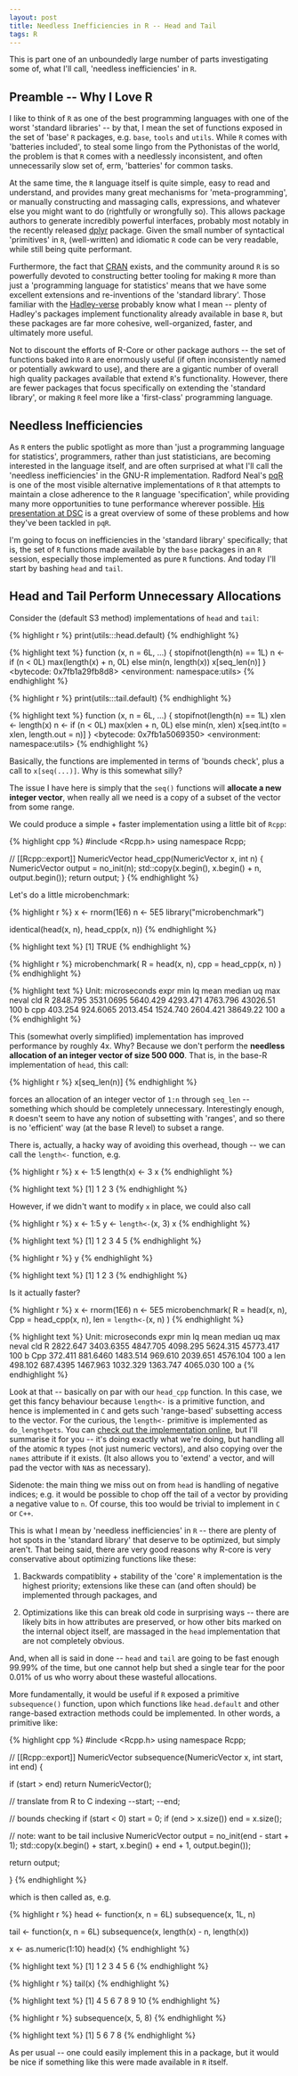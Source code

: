 ```yaml
---
layout: post
title: Needless Inefficiencies in R -- Head and Tail
tags: R
---
```




This is part one of an unboundedly large number of parts
investigating some of, what I'll call,
'needless inefficiencies' in `R`.

## Preamble -- Why I Love R

I like to think of `R` as one of the best programming
languages with one of the worst 'standard libraries' --
by that, I mean the set of functions exposed in the set of
'base' `R` packages, e.g. `base`, `tools` and `utils`. While
`R` comes with 'batteries included', to steal some lingo
from the Pythonistas of the world, the problem is that `R`
comes with a needlessly inconsistent, and often
unnecessarily slow set of, erm, 'batteries' for common
tasks.

At the same time, the `R` language itself is quite simple,
easy to read and understand, and provides many great
mechanisms for 'meta-programming', or manually constructing
and massaging calls, expressions, and whatever else you
might want to do (rightfully or wrongfully so). This allows
package authors to generate incredibly powerful interfaces,
probably most notably in the recently released
[dplyr](http://cran.r-project.org/web/packages/dplyr/index.html)
package. Given the small number of syntactical 'primitives'
in `R`, (well-written) and idiomatic `R` code can be very
readable, while still being quite performant.

Furthermore, the fact that [CRAN](http://cran.r-project.org/)
exists, and the community around `R` is so powerfully devoted to
constructing better tooling for making `R` more than just a
'programming language for statistics' means that we have
some excellent extensions and re-inventions of the 'standard
library'. Those familiar with the
[Hadley-verse](http://blog.datascienceretreat.com/)
probably know what I mean -- plenty of Hadley's packages
implement functionality already available in base `R`, but
these packages are far more cohesive, well-organized,
faster, and ultimately more useful.

Not to discount the efforts of R-Core or other package
authors -- the set of functions baked into `R` are
enormously useful (if often inconsistently named or
potentially awkward to use), and there are a gigantic number of
overall high quality packages available that extend
`R`'s functionality. However, there
are fewer packages that focus specifically on extending the
'standard library', or making `R` feel more like a
'first-class' programming language.

## Needless Inefficiencies

As `R` enters the public spotlight as more than 'just a 
programming language for statistics', programmers, rather
than just statisticians, are becoming interested in the
language itself, and are often surprised at what I'll call
the 'needless inefficiencies' in the GNU-R implementation.
Radford Neal's [pqR](http://www.pqr-project.org/) is
one of the most visible alternative implementations of `R`
that attempts to maintain a close adherence to the
`R` language 'specification', while providing many more
opportunities to tune performance wherever possible.
[His presentation at DSC](http://www.cs.utoronto.ca/~radford/ftp/pqR-dsc.pdf)
is a great overview of some of these problems and how they've
been tackled in `pqR`.

I'm going to focus on inefficiencies in the 'standard library'
specifically; that is, the set of `R` functions made available
by the `base` packages in an `R` session, especially those
implemented as pure `R` functions. And today I'll start by
bashing `head` and `tail`.

## Head and Tail Perform Unnecessary Allocations

Consider the (default S3 method) implementations of
`head` and `tail`:


{% highlight r %}
print(utils:::head.default)
{% endhighlight %}



{% highlight text %}
function (x, n = 6L, ...) 
{
    stopifnot(length(n) == 1L)
    n <- if (n < 0L) 
        max(length(x) + n, 0L)
    else min(n, length(x))
    x[seq_len(n)]
}
<bytecode: 0x7fb1a29fb8d8>
<environment: namespace:utils>
{% endhighlight %}



{% highlight r %}
print(utils:::tail.default)
{% endhighlight %}



{% highlight text %}
function (x, n = 6L, ...) 
{
    stopifnot(length(n) == 1L)
    xlen <- length(x)
    n <- if (n < 0L) 
        max(xlen + n, 0L)
    else min(n, xlen)
    x[seq.int(to = xlen, length.out = n)]
}
<bytecode: 0x7fb1a5069350>
<environment: namespace:utils>
{% endhighlight %}

Basically, the functions are implemented in terms of
'bounds check', plus a call to `x[seq(...)]`. Why is this
somewhat silly?

The issue I have here is simply that the `seq()` functions
will **allocate a new integer vector**, when really all
we need is a copy of a subset of the vector from some range.

We could produce a simple + faster implementation using
a little bit of `Rcpp`:


{% highlight cpp %}
#include <Rcpp.h>
using namespace Rcpp;

// [[Rcpp::export]]
NumericVector head_cpp(NumericVector x, int n) {
  NumericVector output = no_init(n);
  std::copy(x.begin(), x.begin() + n, output.begin());
  return output;
}
{% endhighlight %}

Let's do a little microbenchmark:


{% highlight r %}
x <- rnorm(1E6)
n <- 5E5
library("microbenchmark")

identical(head(x, n), head_cpp(x, n))
{% endhighlight %}



{% highlight text %}
[1] TRUE
{% endhighlight %}



{% highlight r %}
microbenchmark(
  R = head(x, n),
  cpp = head_cpp(x, n)
)
{% endhighlight %}



{% highlight text %}
Unit: microseconds
 expr      min        lq     mean   median       uq      max neval cld
    R 2848.795 3531.0695 5640.429 4293.471 4763.796 43026.51   100   b
  cpp  403.254  924.6065 2013.454 1524.740 2604.421 38649.22   100  a 
{% endhighlight %}

This (somewhat overly simplified) implementation has
improved performance by roughly 4x. Why? Because we don't
perform the **needless allocation of an integer vector of
size 500 000**. That is, in the base-R implementation of
`head`, this call:


{% highlight r %}
x[seq_len(n)]
{% endhighlight %}

forces an allocation of an integer vector of `1:n` through
`seq_len` -- something which should be completely
unnecessary. Interestingly enough, `R` doesn't seem to have
any notion of subsetting with 'ranges', and so there is
no 'efficient' way (at the base R level) to subset a
range.

There is, actually, a hacky way of avoiding this overhead,
though -- we can call the `length<-` function, e.g.


{% highlight r %}
x <- 1:5
length(x) <- 3
x
{% endhighlight %}



{% highlight text %}
[1] 1 2 3
{% endhighlight %}

However, if we didn't want to modify `x` in place, we could
also call


{% highlight r %}
x <- 1:5
y <- `length<-`(x, 3)
x
{% endhighlight %}



{% highlight text %}
[1] 1 2 3 4 5
{% endhighlight %}



{% highlight r %}
y
{% endhighlight %}



{% highlight text %}
[1] 1 2 3
{% endhighlight %}

Is it actually faster?


{% highlight r %}
x <- rnorm(1E6)
n <- 5E5
microbenchmark(
  R = head(x, n),
  Cpp = head_cpp(x, n),
  len = `length<-`(x, n)
)
{% endhighlight %}



{% highlight text %}
Unit: microseconds
 expr      min        lq     mean   median       uq       max neval cld
    R 2822.647 3403.6355 4847.705 4098.295 5624.315 45773.417   100   b
  Cpp  372.411  881.6460 1483.514  969.610 2039.651  4576.104   100  a 
  len  498.102  687.4395 1467.963 1032.329 1363.747  4065.030   100  a 
{% endhighlight %}

Look at that -- basically on par with our `head_cpp`
function. In this case, we get this fancy behaviour
because `length<-` is a primitive function, and hence is
implemented in `C` and gets such 'range-based' subsetting
access to the vector. For the curious, the `length<-`
primitive is implemented as `do_lengthgets`. You can
[check out the implementation online](https://github.com/wch/r-source/blob/cf829c12299b8571cd67e9d8aae88ac31450c73c/src/main/builtin.c#L780-L875),
but I'll summarise it for you -- it's doing exactly what
we're doing, but handling all of the atomic `R` types
(not just numeric vectors), and also copying over the `names`
attribute if it exists. (It also allows you to 'extend'
a vector, and will pad the vector with `NA`s as necessary).

Sidenote: the main thing we miss out on from `head` is handling
of negative indices; e.g. it would be possible to chop off
the tail of a vector by providing a negative value to `n`.
Of course, this too would be trivial to implement in `C`
or `C++`.

This is what I mean by 'needless inefficiencies' in `R` --
there are plenty of hot spots in the 'standard library' that
deserve to be optimized, but simply aren't. That being said,
there are very good reasons why R-core is very conservative
about optimizing functions like these:

1. Backwards compatiblity + stability of the 'core' `R`
   implementation is the highest priority; extensions like
   these can (and often should) be implemented through
   packages, and
   
2. Optimizations like this can break old code in surprising
   ways -- there are likely bits in how attributes are
   preserved, or how other bits marked on the internal
   object itself, are massaged in the `head` implementation
   that are not completely obvious.

And, when all is said in done -- `head` and `tail` are going
to be fast enough 99.99% of the time, but one cannot help
but shed a single tear for the poor 0.01% of us who worry
about these wasteful allocations.

More fundamentally, it would be useful if `R` exposed a
primitive `subsequence()` function, upon which functions like
`head.default` and other range-based extraction
methods could be implemented. In other words, a primitive
like:


{% highlight cpp %}
#include <Rcpp.h>
using namespace Rcpp;

// [[Rcpp::export]]
NumericVector subsequence(NumericVector x, int start, int end) {
  
  if (start > end)
    return NumericVector();
  
  // translate from R to C indexing
  --start;
  --end;
  
  // bounds checking
  if (start < 0) start = 0;
  if (end > x.size()) end = x.size();
  
  // note: want to be tail inclusive
  NumericVector output = no_init(end - start + 1);
  std::copy(x.begin() + start,
            x.begin() + end + 1,
            output.begin());
  
  return output;
            
}
{% endhighlight %}

which is then called as, e.g.


{% highlight r %}
head <- function(x, n = 6L)
  subsequence(x, 1L, n)

tail <- function(x, n = 6L)
  subsequence(x, length(x) - n, length(x))

x <- as.numeric(1:10)
head(x)
{% endhighlight %}



{% highlight text %}
[1] 1 2 3 4 5 6
{% endhighlight %}



{% highlight r %}
tail(x)
{% endhighlight %}



{% highlight text %}
[1]  4  5  6  7  8  9 10
{% endhighlight %}



{% highlight r %}
subsequence(x, 5, 8)
{% endhighlight %}



{% highlight text %}
[1] 5 6 7 8
{% endhighlight %}

As per usual -- one could easily implement this in a
package, but it would be nice if something like this were
made available in `R` itself.
